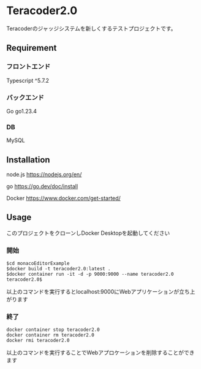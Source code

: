# Teracoder2.0
Teracoderのジャッジシステムを新しくするテストプロジェクトです。

## Requirement
### フロントエンド　
Typescript ^5.7.2

### バックエンド
Go go1.23.4

### DB
MySQL

## Installation
node.js   https://nodejs.org/en/

go        https://go.dev/doc/install

Docker    https://www.docker.com/get-started/

## Usage
このプロジェクトをクローンしDocker Desktopを起動してください
### 開始
```
$cd monacoEditorExample
$docker build -t teracoder2.0:latest .
$docker container run -it -d -p 9000:9000 --name teracoder2.0 teracoder2.0$
```
以上のコマンドを実行するとlocalhost:9000にWebアプリケーションが立ち上がります

### 終了
```
docker container stop teracoder2.0
docker container rm teracoder2.0
docker rmi teracoder2.0
```
以上のコマンドを実行することでWebアプロケーションを削除することができます
